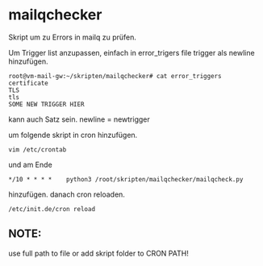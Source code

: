 # mailqchecker

Skript um zu Errors in mailq zu prüfen. 

Um Trigger list anzupassen, einfach in error_trigers file trigger als newline 
hinzufügen. 

```
root@vm-mail-gw:~/skripten/mailqchecker# cat error_triggers
certificate
TLS
tls
SOME NEW TRIGGER HIER
```
kann auch Satz sein. newline = newtrigger


um folgende skript in cron hinzufügen.

```
vim /etc/crontab
```
und am Ende 
```
*/10 * * * *    python3 /root/skripten/mailqchecker/mailqcheck.py
```
hinzufügen.
danach cron reloaden.
```
/etc/init.de/cron reload
```

## NOTE:
use full path to file or add skript folder to CRON PATH!
